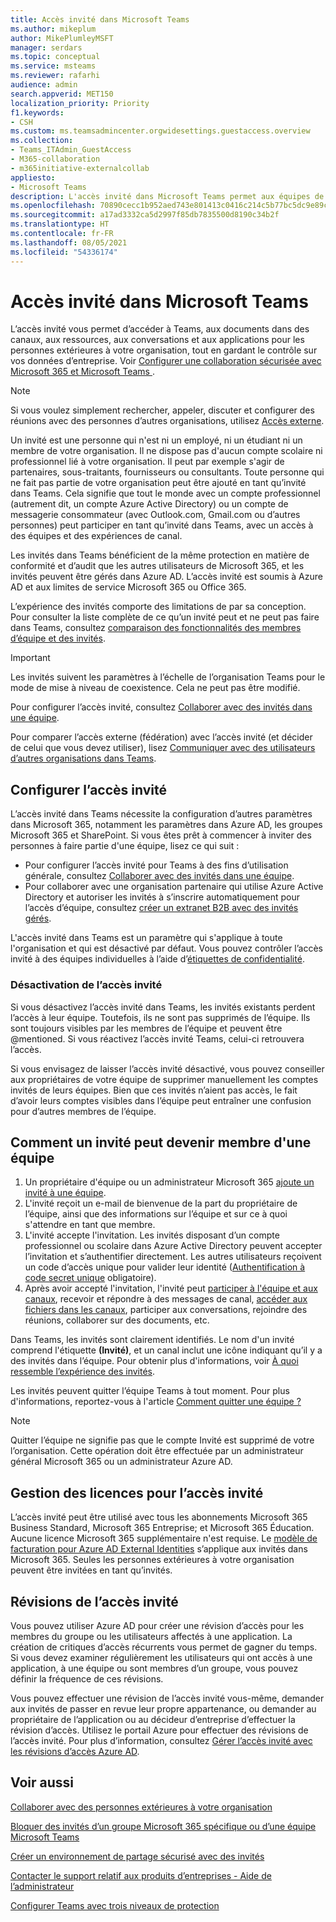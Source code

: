 ```yaml
---
title: Accès invité dans Microsoft Teams
ms.author: mikeplum
author: MikePlumleyMSFT
manager: serdars
ms.topic: conceptual
ms.service: msteams
ms.reviewer: rafarhi
audience: admin
search.appverid: MET150
localization_priority: Priority
f1.keywords:
- CSH
ms.custom: ms.teamsadmincenter.orgwidesettings.guestaccess.overview
ms.collection:
- Teams_ITAdmin_GuestAccess
- M365-collaboration
- m365initiative-externalcollab
appliesto:
- Microsoft Teams
description: L'accès invité dans Microsoft Teams permet aux équipes de votre organisation de collaborer avec des personnes extérieures en leur accordant l'accès aux équipes et aux canaux.
ms.openlocfilehash: 70890cecc1b952aed743e801413c0416c214c5b77bc5dc9e89cac4da01f0cd8f
ms.sourcegitcommit: a17ad3332ca5d2997f85db7835500d8190c34b2f
ms.translationtype: HT
ms.contentlocale: fr-FR
ms.lasthandoff: 08/05/2021
ms.locfileid: "54336174"
---
```

# <a name="guest-access-in-microsoft-teams"></a>Accès invité dans Microsoft Teams

L’accès invité vous permet d’accéder à Teams, aux documents dans des canaux, aux ressources, aux conversations et aux applications pour les personnes extérieures à votre organisation, tout en gardant le contrôle sur vos données d’entreprise. Voir [Configurer une collaboration sécurisée avec Microsoft 365 et Microsoft Teams ](/microsoft-365/solutions/setup-secure-collaboration-with-teams).

> [!NOTE]
> Si vous voulez simplement rechercher, appeler, discuter et configurer des réunions avec des personnes d’autres organisations, utilisez [Accès externe](manage-external-access.md).

Un invité est une personne qui n'est ni un employé, ni un étudiant ni un membre de votre organisation. Il ne dispose pas d'aucun compte scolaire ni professionnel lié à votre organisation. Il peut par exemple s'agir de partenaires, sous-traitants, fournisseurs ou consultants. Toute personne qui ne fait pas partie de votre organisation peut être ajouté en tant qu’invité dans Teams. Cela signifie que tout le monde avec un compte professionnel (autrement dit, un compte Azure Active Directory) ou un compte de messagerie consommateur (avec Outlook.com, Gmail.com ou d’autres personnes) peut participer en tant qu’invité dans Teams, avec un accès à des équipes et des expériences de canal.

Les invités dans Teams bénéficient de la même protection en matière de conformité et d’audit que les autres utilisateurs de Microsoft 365, et les invités peuvent être gérés dans Azure AD. L’accès invité est soumis à Azure AD et aux limites de service Microsoft 365 ou Office 365.

L’expérience des invités comporte des limitations de par sa conception. Pour consulter la liste complète de ce qu’un invité peut et ne peut pas faire dans Teams, consultez [comparaison des fonctionnalités des membres d’équipe et des invités](guest-experience.md#comparison-of-team-member-and-guest-capabilities).

> [!IMPORTANT]
> Les invités suivent les paramètres à l’échelle de l’organisation Teams pour le mode de mise à niveau de coexistence. Cela ne peut pas être modifié.

Pour configurer l’accès invité, consultez [Collaborer avec des invités dans une équipe](/microsoft-365/solutions/collaborate-as-team). 

Pour comparer l’accès externe (fédération) avec l’accès invité (et décider de celui que vous devez utiliser), lisez [Communiquer avec des utilisateurs d’autres organisations dans Teams](communicate-with-users-from-other-organizations.md).

## <a name="set-up-guest-access"></a>Configurer l’accès invité

L’accès invité dans Teams nécessite la configuration d’autres paramètres dans Microsoft 365, notamment les paramètres dans Azure AD, les groupes Microsoft 365 et SharePoint. Si vous êtes prêt à commencer à inviter des personnes à faire partie d'une équipe, lisez ce qui suit :

- Pour configurer l’accès invité pour Teams à des fins d’utilisation générale, consultez [Collaborer avec des invités dans une équipe](/microsoft-365/solutions/collaborate-as-team).
- Pour collaborer avec une organisation partenaire qui utilise Azure Active Directory et autoriser les invités à s’inscrire automatiquement pour l’accès d’équipe, consultez [créer un extranet B2B avec des invités gérés](/microsoft-365/solutions/b2b-extranet).

L'accès invité dans Teams est un paramètre qui s'applique à toute l'organisation et qui est désactivé par défaut. Vous pouvez contrôler l’accès invité à des équipes individuelles à l’aide d’[étiquettes de confidentialité](/microsoft-365/compliance/sensitivity-labels-teams-groups-sites).

### <a name="turning-guest-access-off"></a>Désactivation de l’accès invité

Si vous désactivez l’accès invité dans Teams, les invités existants perdent l’accès à leur équipe. Toutefois, ils ne sont pas supprimés de l’équipe. Ils sont toujours visibles par les membres de l’équipe et peuvent être @mentioned. Si vous réactivez l’accès invité Teams, celui-ci retrouvera l’accès.

Si vous envisagez de laisser l’accès invité désactivé, vous pouvez conseiller aux propriétaires de votre équipe de supprimer manuellement les comptes invités de leurs équipes. Bien que ces invités n’aient pas accès, le fait d’avoir leurs comptes visibles dans l’équipe peut entraîner une confusion pour d’autres membres de l’équipe.

## <a name="how-a-guest-becomes-a-member-of-a-team"></a>Comment un invité peut devenir membre d'une équipe

1. Un propriétaire d'équipe ou un administrateur Microsoft 365 [ajoute un invité à une équipe](https://support.office.com/article/add-guests-to-a-team-fccb4fa6-f864-4508-bdde-256e7384a14f).
2. L'invité reçoit un e-mail de bienvenue de la part du propriétaire de l’équipe, ainsi que des informations sur l’équipe et sur ce à quoi s'attendre en tant que membre.
3. L'invité accepte l'invitation.
  Les invités disposant d’un compte professionnel ou scolaire dans Azure Active Directory peuvent accepter l’invitation et s’authentifier directement. Les autres utilisateurs reçoivent un code d’accès unique pour valider leur identité ([Authentification à code secret unique](/azure/active-directory/external-identities/one-time-passcode) obligatoire).
4. Après avoir accepté l'invitation, l'invité peut [participer à l'équipe et aux canaux](https://support.office.com/article/df38ae23-8f85-46d3-b071-cb11b9de5499), recevoir et répondre à des messages de canal, [accéder aux fichiers dans les canaux](https://support.office.com/article/access-files-in-channels-c593c78a-27c4-4661-a598-682baa30ca7e), participer aux conversations, rejoindre des réunions, collaborer sur des documents, etc. 

Dans Teams, les invités sont clairement identifiés. Le nom d'un invité comprend l'étiquette **(Invité)**, et un canal inclut une icône indiquant qu’il y a des invités dans l’équipe. Pour obtenir plus d'informations, voir [À quoi ressemble l’expérience des invités](guest-experience.md).
  
Les invités peuvent quitter l’équipe Teams à tout moment. Pour plus d'informations, reportez-vous à l'article [Comment quitter une équipe ?](https://support.office.com/article/leave-a-team-e481005d-3ec6-4694-b300-375472ba4076)

> [!NOTE]
> Quitter l’équipe ne signifie pas que le compte Invité est supprimé de votre l’organisation. Cette opération doit être effectuée par un administrateur général Microsoft 365 ou un administrateur Azure AD.

## <a name="licensing-for-guest-access"></a>Gestion des licences pour l’accès invité

L’accès invité peut être utilisé avec tous les abonnements Microsoft 365 Business Standard, Microsoft 365 Entreprise; et Microsoft 365 Éducation. Aucune licence Microsoft 365 supplémentaire n'est requise. Le [modèle de facturation pour Azure AD External Identities](/azure/active-directory/b2b/licensing-guidance) s’applique aux invités dans Microsoft 365. Seules les personnes extérieures à votre organisation peuvent être invitées en tant qu’invités.

## <a name="guest-access-reviews"></a>Révisions de l’accès invité

Vous pouvez utiliser Azure AD pour créer une révision d’accès pour les membres du groupe ou les utilisateurs affectés à une application. La création de critiques d’accès récurrents vous permet de gagner du temps. Si vous devez examiner régulièrement les utilisateurs qui ont accès à une application, à une équipe ou sont membres d’un groupe, vous pouvez définir la fréquence de ces révisions. 

Vous pouvez effectuer une révision de l’accès invité vous-même, demander aux invités de passer en revue leur propre appartenance, ou demander au propriétaire de l’application ou au décideur d’entreprise d’effectuer la révision d’accès. Utilisez le portail Azure pour effectuer des révisions de l’accès invité. Pour plus d’information, consultez [Gérer l’accès invité avec les révisions d’accès Azure AD](/azure/active-directory/governance/manage-guest-access-with-access-reviews).

## <a name="related-topics"></a>Voir aussi

[Collaborer avec des personnes extérieures à votre organisation](/microsoft-365/solutions/collaborate-with-people-outside-your-organization)

[Bloquer des invités d’un groupe Microsoft 365 spécifique ou d’une équipe Microsoft Teams](/microsoft-365/solutions/per-group-guest-access)

[Créer un environnement de partage sécurisé avec des invités](/microsoft-365/solutions/create-secure-guest-sharing-environment)

[Contacter le support relatif aux produits d’entreprises - Aide de l’administrateur](/microsoft-365/admin/contact-support-for-business-products)

[Configurer Teams avec trois niveaux de protection](/microsoft-365/solutions/configure-teams-three-tiers-protection)

